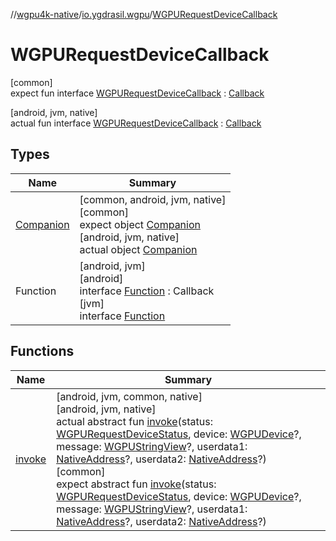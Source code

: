 //[wgpu4k-native](../../../index.md)/[io.ygdrasil.wgpu](../index.md)/[WGPURequestDeviceCallback](index.md)

# WGPURequestDeviceCallback

[common]\
expect fun interface [WGPURequestDeviceCallback](index.md) : [Callback](../../ffi/-callback/index.md)

[android, jvm, native]\
actual fun interface [WGPURequestDeviceCallback](index.md) : [Callback](../../ffi/-callback/index.md)

## Types

| Name | Summary |
|---|---|
| [Companion](-companion/index.md) | [common, android, jvm, native]<br>[common]<br>expect object [Companion](-companion/index.md)<br>[android, jvm, native]<br>actual object [Companion](-companion/index.md) |
| Function | [android, jvm]<br>[android]<br>interface [Function]([android]-function/index.md) : Callback<br>[jvm]<br>interface [Function]([jvm]-function/index.md) |

## Functions

| Name | Summary |
|---|---|
| [invoke](invoke.md) | [android, jvm, common, native]<br>[android, jvm, native]<br>actual abstract fun [invoke](invoke.md)(status: [WGPURequestDeviceStatus](../-w-g-p-u-request-device-status/index.md), device: [WGPUDevice](../-w-g-p-u-device/index.md)?, message: [WGPUStringView](../-w-g-p-u-string-view/index.md)?, userdata1: [NativeAddress](../../ffi/-native-address/index.md)?, userdata2: [NativeAddress](../../ffi/-native-address/index.md)?)<br>[common]<br>expect abstract fun [invoke](invoke.md)(status: [WGPURequestDeviceStatus](../-w-g-p-u-request-device-status/index.md), device: [WGPUDevice](../-w-g-p-u-device/index.md)?, message: [WGPUStringView](../-w-g-p-u-string-view/index.md)?, userdata1: [NativeAddress](../../ffi/-native-address/index.md)?, userdata2: [NativeAddress](../../ffi/-native-address/index.md)?) |